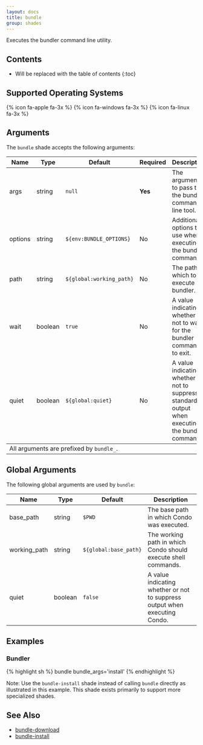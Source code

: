 ```yaml
---
layout: docs
title: bundle
group: shades
---
```


Executes the bundler command line utility.

## Contents

* Will be replaced with the table of contents
{:toc}

## Supported Operating Systems

{% icon fa-apple fa-3x %} {% icon fa-windows fa-3x %} {% icon fa-linux fa-3x %}

## Arguments

The `bundle` shade accepts the following arguments:

<div class="table-responsive">
    <table class="table table-bordered table-striped">
    <thead>
        <tr>
            <th style="width:100px;">Name</th>
            <th style="width:50px;">Type</th>
            <th style="width:50px;">Default</th>
            <th style="width:25px;">Required</th>
            <th>Description</th>
        </tr>
    </thead>
    <tbody>
        <tr>
            <td>args</td>
            <td>string</td>
            <td><code>null</code></td>
            <td><strong>Yes</strong></td>
            <td>The arguments to pass to the bundler command line tool.</td>
        </tr>
        <tr>
            <td>options</td>
            <td>string</td>
            <td><code>${env:BUNDLE_OPTIONS}</code></td>
            <td>No</td>
            <td>Additional options to use when executing the bundler command.</td>
        </tr>
        <tr>
            <td>path</td>
            <td>string</td>
            <td><code>${global:working_path}</code></td>
            <td>No</td>
            <td>The path in which to execute bundler.</td>
        </tr>
        <tr>
            <td>wait</td>
            <td>boolean</td>
            <td><code>true</code></td>
            <td>No</td>
            <td>A value indicating whether or not to wait for the bundler command to exit.</td>
        </tr>
        <tr>
            <td>quiet</td>
            <td>boolean</td>
            <td><code>${global:quiet}</code></td>
            <td>No</td>
            <td>A value indicating whether or not to suppress standard output when executing the bundler command.</td>
        </tr>
    </tbody>
    <tfooter>
        <tr>
            <td colspan="5">All arguments are prefixed by <code>bundle_</code>.</td>
        </tr>
    </tfooter>
    </table>
</div>

## Global Arguments

The following global arguments are used by `bundle`:

<div class="table-responsive">
    <table class="table table-bordered table-striped">
    <thead>
        <tr>
            <th style="width:100px;">Name</th>
            <th style="width:50px;">Type</th>
            <th style="width:50px;">Default</th>
            <th>Description</th>
        </tr>
    </thead>
    <tbody>
        <tr>
            <td>base_path</td>
            <td>string</td>
            <td><code>$PWD</code></td>
            <td>The base path in which Condo was executed.</td>
        </tr>
        <tr>
            <td>working_path</td>
            <td>string</td>
            <td><code>${global:base_path}</code></td>
            <td>The working path in which Condo should execute shell commands.</td>
        </tr>
        <tr>
            <td>quiet</td>
            <td>boolean</td>
            <td><code>false</code></td>
            <td>A value indicating whether or not to suppress output when executing Condo.</td>
        </tr>
    </tbody>
    </table>
</div>

## Examples

### Bundler

{% highlight sh %}
bundle bundle_args='install'
{% endhighlight %}

Note: Use the `bundle-install` shade instead of calling `bundle` directly as illustrated in this example.
This shade exists primarily to support more specialized shades.

## See Also

* [bundle-download]({{site.baseurl}}/shades/bundle-download)
* [bundle-install]({{site.baseurl}}/shades/bundle-install)